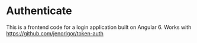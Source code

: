 # Authenticate

This is a frontend code for a login application built on Angular 6. Works with https://github.com/jenorigor/token-auth
